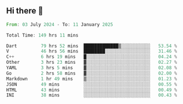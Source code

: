 ## Hi there 👋

<!--START_SECTION:waka-->

```rust
From: 03 July 2024 - To: 11 January 2025

Total Time: 149 hrs 11 mins

Dart         79 hrs 52 mins  █████████████▒░░░░░░░░░░░   53.54 %
V            46 hrs 56 mins  ████████░░░░░░░░░░░░░░░░░   31.46 %
C++          6 hrs 19 mins   █░░░░░░░░░░░░░░░░░░░░░░░░   04.24 %
Other        3 hrs 23 mins   ▓░░░░░░░░░░░░░░░░░░░░░░░░   02.27 %
YAML         3 hrs 5 mins    ▓░░░░░░░░░░░░░░░░░░░░░░░░   02.08 %
Go           2 hrs 58 mins   ▓░░░░░░░░░░░░░░░░░░░░░░░░   02.00 %
Markdown     1 hr 49 mins    ▒░░░░░░░░░░░░░░░░░░░░░░░░   01.23 %
JSON         49 mins         ░░░░░░░░░░░░░░░░░░░░░░░░░   00.55 %
HTML         43 mins         ░░░░░░░░░░░░░░░░░░░░░░░░░   00.49 %
INI          38 mins         ░░░░░░░░░░░░░░░░░░░░░░░░░   00.43 %
```

<!--END_SECTION:waka-->

<!--
**mathiskakal/mathiskakal** is a ✨ _special_ ✨ repository because its `README.md` (this file) appears on your GitHub profile.

Here are some ideas to get you started:

- 🔭 I’m currently working on ...
- 🌱 I’m currently learning ...
- 👯 I’m looking to collaborate on ...
- 🤔 I’m looking for help with ...
- 💬 Ask me about ...
- 📫 How to reach me: ...
- 😄 Pronouns: ...
- ⚡ Fun fact: ...
-->
